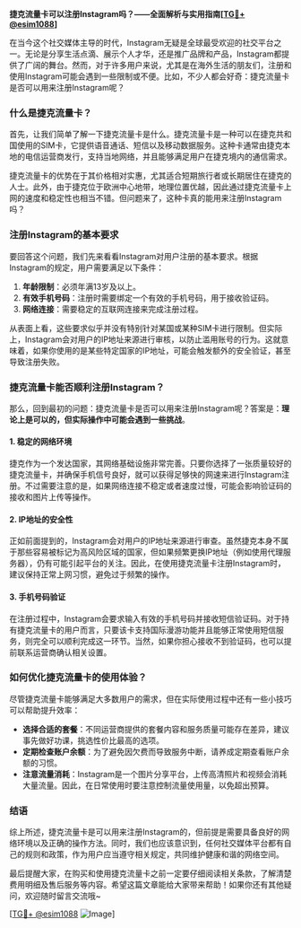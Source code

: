 **捷克流量卡可以注册Instagram吗？——全面解析与实用指南[[TG💪+ @esim1088](https://t.me/s/esim1088)]**

在当今这个社交媒体主导的时代，Instagram无疑是全球最受欢迎的社交平台之一。无论是分享生活点滴、展示个人才华，还是推广品牌和产品，Instagram都提供了广阔的舞台。然而，对于许多用户来说，尤其是在海外生活的朋友们，注册和使用Instagram可能会遇到一些限制或不便。比如，不少人都会好奇：捷克流量卡是否可以用来注册Instagram呢？

### 什么是捷克流量卡？

首先，让我们简单了解一下捷克流量卡是什么。捷克流量卡是一种可以在捷克共和国使用的SIM卡，它提供语音通话、短信以及移动数据服务。这种卡通常由捷克本地的电信运营商发行，支持当地网络，并且能够满足用户在捷克境内的通信需求。

捷克流量卡的优势在于其价格相对实惠，尤其适合短期旅行者或长期居住在捷克的人士。此外，由于捷克位于欧洲中心地带，地理位置优越，因此通过捷克流量卡上网的速度和稳定性也相当不错。但问题来了，这种卡真的能用来注册Instagram吗？

### 注册Instagram的基本要求

要回答这个问题，我们先来看看Instagram对用户注册的基本要求。根据Instagram的规定，用户需要满足以下条件：

1. **年龄限制**：必须年满13岁及以上。
2. **有效手机号码**：注册时需要绑定一个有效的手机号码，用于接收验证码。
3. **网络连接**：需要稳定的互联网连接来完成注册过程。

从表面上看，这些要求似乎并没有特别针对某国或某种SIM卡进行限制。但实际上，Instagram会对用户的IP地址来源进行审核，以防止滥用账号的行为。这就意味着，如果你使用的是某些特定国家的IP地址，可能会触发额外的安全验证，甚至导致注册失败。

### 捷克流量卡能否顺利注册Instagram？

那么，回到最初的问题：捷克流量卡是否可以用来注册Instagram呢？答案是：**理论上是可以的，但实际操作中可能会遇到一些挑战**。

#### 1. 稳定的网络环境
捷克作为一个发达国家，其网络基础设施非常完善。只要你选择了一张质量较好的捷克流量卡，并确保手机信号良好，就可以获得足够快的网速来进行Instagram注册。不过需要注意的是，如果网络连接不稳定或者速度过慢，可能会影响验证码的接收和图片上传等操作。

#### 2. IP地址的安全性
正如前面提到的，Instagram会对用户的IP地址来源进行审查。虽然捷克本身不属于那些容易被标记为高风险区域的国家，但如果频繁更换IP地址（例如使用代理服务器），仍有可能引起平台的关注。因此，在使用捷克流量卡注册Instagram时，建议保持正常上网习惯，避免过于频繁的操作。

#### 3. 手机号码验证
在注册过程中，Instagram会要求输入有效的手机号码并接收短信验证码。对于持有捷克流量卡的用户而言，只要该卡支持国际漫游功能并且能够正常使用短信服务，则完全可以顺利完成这一环节。当然，如果你担心接收不到验证码，也可以提前联系运营商确认相关设置。

### 如何优化捷克流量卡的使用体验？

尽管捷克流量卡能够满足大多数用户的需求，但在实际使用过程中还有一些小技巧可以帮助提升效率：

- **选择合适的套餐**：不同运营商提供的套餐内容和服务质量可能存在差异，建议事先做好功课，挑选性价比最高的选项。
- **定期检查账户余额**：为了避免因欠费而导致服务中断，请养成定期查看账户余额的习惯。
- **注意流量消耗**：Instagram是一个图片分享平台，上传高清照片和视频会消耗大量流量。因此，在日常使用时要注意控制流量使用量，以免超出预算。

### 结语

综上所述，捷克流量卡是可以用来注册Instagram的，但前提是需要具备良好的网络环境以及正确的操作方法。同时，我们也应该意识到，任何社交媒体平台都有自己的规则和政策，作为用户应当遵守相关规定，共同维护健康和谐的网络空间。

最后提醒大家，在购买和使用捷克流量卡之前一定要仔细阅读相关条款，了解清楚费用明细及售后服务等内容。希望这篇文章能给大家带来帮助！如果你还有其他疑问，欢迎随时留言交流哦~

[[TG💪+ @esim1088](https://t.me/s/esim1088) ![Image](https://i.postimg.cc/4NQfJmqS/Snipaste-2025-05-13-00-14-12.png)]